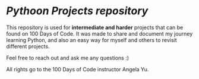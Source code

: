 # *Pythoon Projects repository*

This repository is used for **intermediate and harder** projects that can be found on 100 Days of Code.
It was made to share and document my journey learning Python, and also an easy way for myself and others to revisit different projects.

Feel free to reach out and ask me any questions :)

All rights go to the 100 Days of Code instructor Angela Yu.

